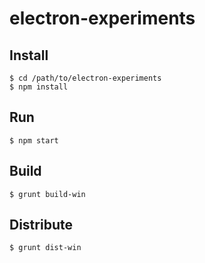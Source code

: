 # electron-experiments

## Install

```shell
$ cd /path/to/electron-experiments
$ npm install
```

## Run

```shell
$ npm start
```

## Build

```shell
$ grunt build-win
```

## Distribute

```shell
$ grunt dist-win
```

